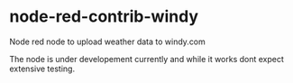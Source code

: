 # node-red-contrib-windy
Node red node to upload weather data to windy.com

The node is under developement currently and while it works dont expect extensive testing.
